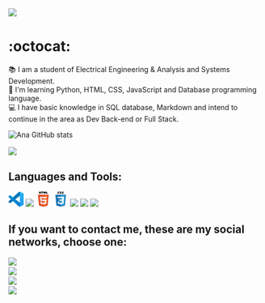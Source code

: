 <img src="https://i.pinimg.com/originals/00/75/1c/00751c0daa502d5b506c4fb0502977ca.gif">

# <title> Hi, I'm Ana Bello! </title> :octocat:

:books: I am a student of Electrical Engineering & Analysis and Systems Development.<br/>
:seedling: I'm learning Python, HTML, CSS, JavaScript and Database programming language.<br/>
:computer: I have basic knowledge in SQL database, Markdown and intend to continue in the area as Dev Back-end or Full Stack. <br/>

![Ana GitHub stats](https://github-readme-stats.vercel.app/api?username=Anadalbello&bg_color=110,FF1493,9400D3,1E90FF,4169E1&title_color=fff&text_color=fff) <br/>

<a href="https://github.com/Gurupreet">
  <img align="center" src="https://github-readme-stats.vercel.app/api/top-langs/?username=Anadalbello&bg_color=110,FF1493,9400D3,1E90FF,4169E1&title_color=fff&text_color=fff" />
</a>

## **Languages and Tools:**

<code><img height="30" src="https://raw.githubusercontent.com/github/explore/80688e429a7d4ef2fca1e82350fe8e3517d3494d/topics/visual-studio-code/visual-studio-code.png"></code>
<code><img height="30" src="https://raw.githubusercontent.com/jmnote/z-icons/master/svg/git.svg"></code>
<code><img height="30" src="https://raw.githubusercontent.com/github/explore/80688e429a7d4ef2fca1e82350fe8e3517d3494d/topics/html/html.png"></code>
<code><img height="30" src="https://raw.githubusercontent.com/github/explore/80688e429a7d4ef2fca1e82350fe8e3517d3494d/topics/css/css.png"></code>
<code><img height="30" src="	https://raw.githubusercontent.com/jmnote/z-icons/master/svg/javascript.svg"></code>
<code><img height="30" src="https://raw.githubusercontent.com/jmnote/z-icons/master/svg/python.svg"></code>
<code><img height="35" src="https://icons.iconarchive.com/icons/papirus-team/papirus-mimetypes/256/text-x-markdown-icon.png"></code><br/>

## **If you want to contact me, these are my social networks, choose one:**<br/>
[<img src="https://img.shields.io/badge/twitter-%231DA1F2.svg?&style=for-the-badge&logo=twitter&logoColor=white" />](https://twitter.com/beatriz_dal)<br/>
[<img src="https://img.shields.io/badge/linkedin-%230077B5.svg?&style=for-the-badge&logo=linkedin&logoColor=white" />](https://www.linkedin.com/in/ana-beatriz-orlando-dal-bello-36a821125/)<br/>
[<img src = "https://img.shields.io/badge/facebook-%231877F2.svg?&style=for-the-badge&logo=facebook&logoColor=white">](https://www.facebook.com/anabeatriz.orlandodalbello)<br/>
[<img src = "https://img.shields.io/badge/instagram-%23E4405F.svg?&style=for-the-badge&logo=instagram&logoColor=white">](https://www.instagram.com/anabeatriz.odb)<br/>
